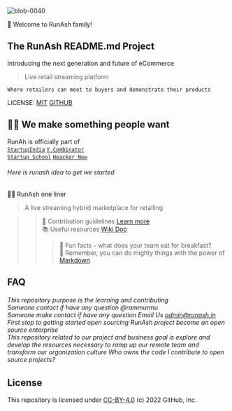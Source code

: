 ![blob-0040](https://user-images.githubusercontent.com/61916324/132724592-e5bef25e-36d9-4da8-bbc6-84a24183c8e2.png)
<p align="centre"> 👋 Welcome to RunAsh family! </p>

## The RunAsh README.md Project
Introducing the next generation and future of eCommerce 

>Live retail streaming platform 
>
  ``Where retailers can meet to buyers and demonstrate their products``

LICENSE: [MIT](url) [GITHUB](url)  
  
## 🧑‍💻 We make something people want ##
  RunAh is officially part of<br> [``StartupIndia``](url) [``Y Combinator``](url)<br>[``Startup School``](url) [``Heacker New``](url)
 ###### Here is runash idea to get we started ######
  
 🙋‍♀️ RunAsh one liner<br>
> A live streaming hybrid marketplace for retailing 
  
 >>🌈 Contribution guidelines  [Learn more ](url)<br>
 📚 Useful resources [Wiki Doc](url) <br>
>>> 🍿 Fun facts - what does your team eat for breakfast?<br>
 🧙 Remember, you can do mighty things with the power of [Markdown](https://docs.github.com/github/writing-on-github/getting-started-with-writing-and-formatting-on-github/basic-writing-and-formatting-syntax)

## FAQ

###### This repository purpose is the learning and contributing<br>Someone contact if have any question @rammurmu<br>Someone make contact if have any question Email Us admin@runash.in <br>First step to getting started open sourcing RunAsh project become an open source enterprise<br>This repository related to our project and business goal is explore and develop the resources necessary to ramp up our remote team and transform our organization culture Who owns the code I contribute to open source projects? ######
## License
  This repository is licensed under [CC-BY-4.0](../LICENSE) (c) 2022 GitHub, Inc.
